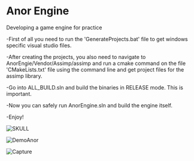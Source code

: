 # Anor Engine
Developing a game engine for practice

-First of all you need to run the 'GenerateProjects.bat' file to get windows specific visual studio files.

-After creating the projects, you also need to navigate to AnorEngie/Vendor/Assimp/assimp and run a cmake command on the file 'CMakeLists.txt' file using the command line and get project files for the assimp library.

-Go into ALL_BUILD.sln and build the binaries in RELEASE mode. This is important.

-Now you can safely run AnorEngine.sln and build the engine itself.

-Enjoy!

![SKULL](https://user-images.githubusercontent.com/61450895/134822774-28ba2da9-eca1-4ac5-b24c-cff9d31215ae.PNG)

![DemoAnor](https://user-images.githubusercontent.com/61450895/133001809-3e4a24d7-b364-4122-955b-3ebe90702d87.PNG)

![Capture](https://user-images.githubusercontent.com/61450895/133052505-e6f0e416-e6f8-4f92-9c94-e6954e181e4d.PNG)


